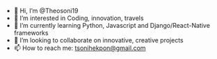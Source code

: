- 👋 Hi, I’m @Theosoni19
- 👀 I’m interested in Coding, innovation, travels
- 🌱 I’m currently learning Python, Javascript and Django/React-Native frameworks
- 💞️ I’m looking to collaborate on innovative, creative projects
- 📫 How to reach me: tsonihekpon@gmail.com

<!---
Theosoni19/Theosoni19 is a ✨ special ✨ repository because its `README.md` (this file) appears on your GitHub profile.
You can click the Preview link to take a look at your changes.
--->
